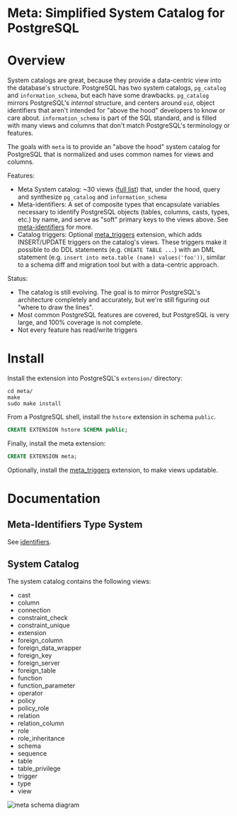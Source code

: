 Meta: Simplified System Catalog for PostgreSQL
==============================================

# Overview

System catalogs are great, because they provide a data-centric view into the database's structure.
PostgreSQL has two system catalogs, `pg_catalog` and `information_schema`, but each have some
drawbacks.  `pg_catalog` mirrors PostgreSQL's *internal* structure, and centers around `oid`, object
identifiers that aren't intended for "above the hood" developers to know or care about.
`information_schema` is part of the SQL standard, and is filled with many views and columns that
don't match PostgreSQL's terminology or features.

The goals with `meta` is to provide an "above the hood" system catalog for PostgreSQL that is
normalized and uses common names for views and columns.

Features:

- Meta System catalog:  ~30 views ([full list]()) that, under the hood, query and synthesize
  `pg_catalog` and `information_schema`
- Meta-identifiers:  A set of composite types that encapsulate variables necessary to identify
  PostgreSQL objects (tables, columns, casts, types, etc.) by name, and serve as "soft" primary keys
  to the views above.  See [meta-identifiers](generator/) for more.
- Catalog triggers:  Optional [meta_triggers](https://github.com/aquametalabs/meta_triggers)
  extension, which adds INSERT/UPDATE triggers on the catalog's views.  These triggers make it
  possible to do DDL statements (e.g. `CREATE TABLE ...`) with an DML statement (e.g. `insert into
  meta.table (name) values('foo'))`, similar to a schema diff and migration tool but with a
  data-centric approach.

Status:

- The catalog is still evolving.  The goal is to mirror PostgreSQL's architecture completely and
  accurately, but we're still figuring out "where to draw the lines".
- Most common PostgreSQL features are covered, but PostgreSQL is very large, and 100% coverage is
  not complete.
- Not every feature has read/write triggers

# Install

Install the extension into PostgreSQL's `extension/` directory:
```shell
cd meta/
make
sudo make install
```

From a PostgreSQL shell, install the `hstore` extension in schema `public`.

```sql
CREATE EXTENSION hstore SCHEMA public;
```

Finally, install the meta extension:
```sql
CREATE EXTENSION meta;
```

Optionally, install the [meta_triggers](https://github.com/aquametalabs/meta_triggers) extension, to make views updatable.

# Documentation

## Meta-Identifiers Type System

See [identifiers](generator/).


## System Catalog

The system catalog contains the following views:

- cast
- column
- connection
- constraint_check
- constraint_unique
- extension
- foreign_column
- foreign_data_wrapper
- foreign_key
- foreign_server
- foreign_table
- function
- function_parameter
- operator
- policy
- policy_role
- relation
- relation_column
- role
- role_inheritance
- schema
- sequence
- table
- table_privilege
- trigger
- type
- view

![meta schema diagram](https://raw.githubusercontent.com/aquametalabs/meta/master/doc/meta-schema-diagram.png)


